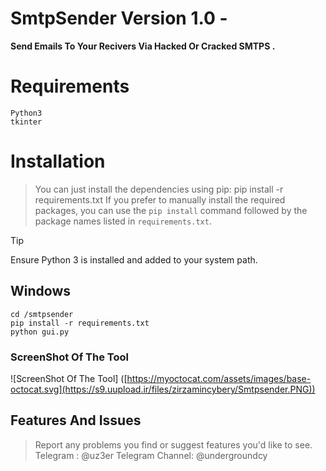 # SmtpSender Version 1.0 - 
**Send Emails To Your Recivers Via Hacked Or Cracked SMTPS .**

# Requirements
```
Python3
tkinter
``` 
# Installation 
> You can just install the dependencies using pip: pip install -r requirements.txt
> If you prefer to manually install the required packages, you can use the `pip install` command followed by the package names listed in `requirements.txt`.

> [!TIP]
> Ensure Python 3 is installed and added to your system path.

## Windows 
```
cd /smtpsender
pip install -r requirements.txt
python gui.py
```

### ScreenShot Of The Tool
![ScreenShot Of The Tool] 
([https://myoctocat.com/assets/images/base-octocat.svg](https://s9.uupload.ir/files/zirzamincybery/Smtpsender.PNG))


## Features And Issues
>Report any problems you find or suggest features you'd like to see.
>Telegram : @uz3er
>Telegram Channel: @undergroundcy
